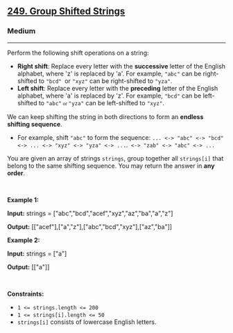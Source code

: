 <h2><a href="https://leetcode.com/problems/group-shifted-strings/">249. Group Shifted Strings</a></h2><h3>Medium</h3><hr><div><p>Perform the following shift operations on a string:</p>

<ul>
	<li><strong>Right shift</strong>: Replace every letter with the <strong>successive</strong> letter of the English alphabet, where 'z' is replaced by 'a'. For example, <code>"abc"</code> can be right-shifted to <code>"bcd" </code>or <code>"xyz"</code> can be right-shifted to <code>"yza"</code>.</li>
	<li><strong>Left shift</strong>: Replace every letter with the <strong>preceding</strong> letter of the English alphabet, where 'a' is replaced by 'z'. For example, <code>"bcd"</code> can be left-shifted to <code>"abc"<font face="Times New Roman"> or </font></code><code>"yza"</code> can be left-shifted to <code>"xyz"</code>.</li>
</ul>

<p>We can keep shifting the string in both directions to form an <strong>endless</strong> <strong>shifting sequence</strong>.</p>

<ul>
	<li>For example, shift <code>"abc"</code> to form the sequence: <code>... &lt;-&gt; "abc" &lt;-&gt; "bcd" &lt;-&gt; ... &lt;-&gt; "xyz" &lt;-&gt; "yza" &lt;-&gt; ...</code>.<code> &lt;-&gt; "zab" &lt;-&gt; "abc" &lt;-&gt; ...</code></li>
</ul>

<p>You are given an array of strings <code>strings</code>, group together all <code>strings[i]</code> that belong to the same shifting sequence. You may return the answer in <strong>any order</strong>.</p>

<p>&nbsp;</p>
<p><strong class="example">Example 1:</strong></p>

<div class="example-block">
<p><strong>Input:</strong> <span class="example-io">strings = ["abc","bcd","acef","xyz","az","ba","a","z"]</span></p>

<p><strong>Output:</strong> <span class="example-io">[["acef"],["a","z"],["abc","bcd","xyz"],["az","ba"]]</span></p>
</div>

<p><strong class="example">Example 2:</strong></p>

<div class="example-block">
<p><strong>Input:</strong> <span class="example-io">strings = ["a"]</span></p>

<p><strong>Output:</strong> <span class="example-io">[["a"]]</span></p>
</div>

<p>&nbsp;</p>
<p><strong>Constraints:</strong></p>

<ul>
	<li><code>1 &lt;= strings.length &lt;= 200</code></li>
	<li><code>1 &lt;= strings[i].length &lt;= 50</code></li>
	<li><code>strings[i]</code> consists of lowercase English letters.</li>
</ul>
</div>